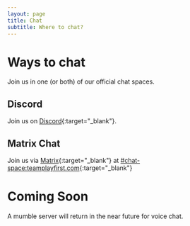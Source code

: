 ```yaml
---
layout: page
title: Chat
subtitle: Where to chat?
---
```


# Ways to chat
Join us in one (or both) of our official chat spaces.
## Discord
Join us on [Discord](https://discord.com/invite/vaESYaVT?utm_source=Discord%20Widget&utm_medium=Connect){:target="_blank"}.

## Matrix Chat
Join us via [Matrix](https://matrix.org/){:target="_blank"} at [#chat-space:teamplayfirst.com](https://matrix.to/#/#chat-space:teamplayfirst.com){:target="_blank"}

# Coming Soon
A mumble server will return in the near future for voice chat.